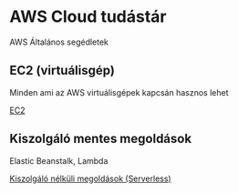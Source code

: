 # AWS Cloud tudástár
AWS Általános segédletek

## EC2 (virtuálisgép)

Minden ami az AWS virtuálisgépek kapcsán hasznos lehet

[EC2](./ec2.md)

## Kiszolgáló mentes megoldások

Elastic Beanstalk, Lambda

[Kiszolgáló nélküli megoldások (Serverless)](./serverless.md)